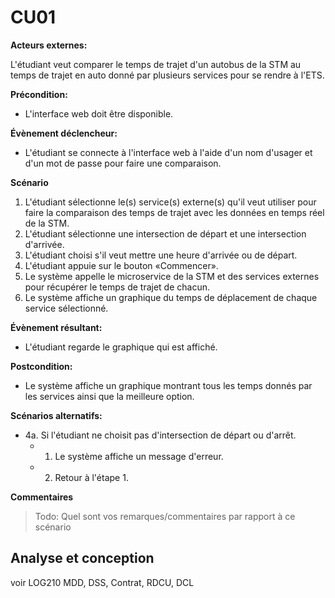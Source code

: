 # **CU01** 

**Acteurs externes:**

L'étudiant veut comparer le temps de trajet d'un autobus de la STM au temps de trajet en auto donné par plusieurs services pour se rendre à l'ETS.

**Précondition:**

- L'interface web doit être disponible.

**Évènement déclencheur:**

- L'étudiant se connecte à l'interface web à l'aide d'un nom d'usager et d'un mot de passe pour faire une comparaison.

**Scénario**

1. L'étudiant sélectionne le(s) service(s) externe(s) qu'il veut utiliser pour faire la comparaison des temps de trajet avec les données en temps réel de la STM.
2. L'étudiant sélectionne une intersection de départ et une intersection d'arrivée.
3. L'étudiant choisi s'il veut mettre une heure d'arrivée ou de départ.
4. L'étudiant appuie sur le bouton «Commencer».
5. Le système appelle le microservice de la STM et des services externes pour récupérer le temps de trajet de chacun.
6. Le système affiche un graphique du temps de déplacement de chaque service sélectionné.

**Évènement résultant:**

- L'étudiant regarde le graphique qui est affiché.

**Postcondition:**

- Le système affiche un graphique montrant tous les temps donnés par les services ainsi que la meilleure option.

**Scénarios alternatifs:**

- 4a. Si l'étudiant ne choisit pas d'intersection de départ ou d'arrêt.
  - 1. Le système affiche un message d'erreur.
  - 2. Retour à l'étape 1.

**Commentaires**
> Todo: Quel sont vos remarques/commentaires par rapport à ce scénario</span>


## Analyse et conception
voir LOG210
MDD, DSS, Contrat, RDCU, DCL

